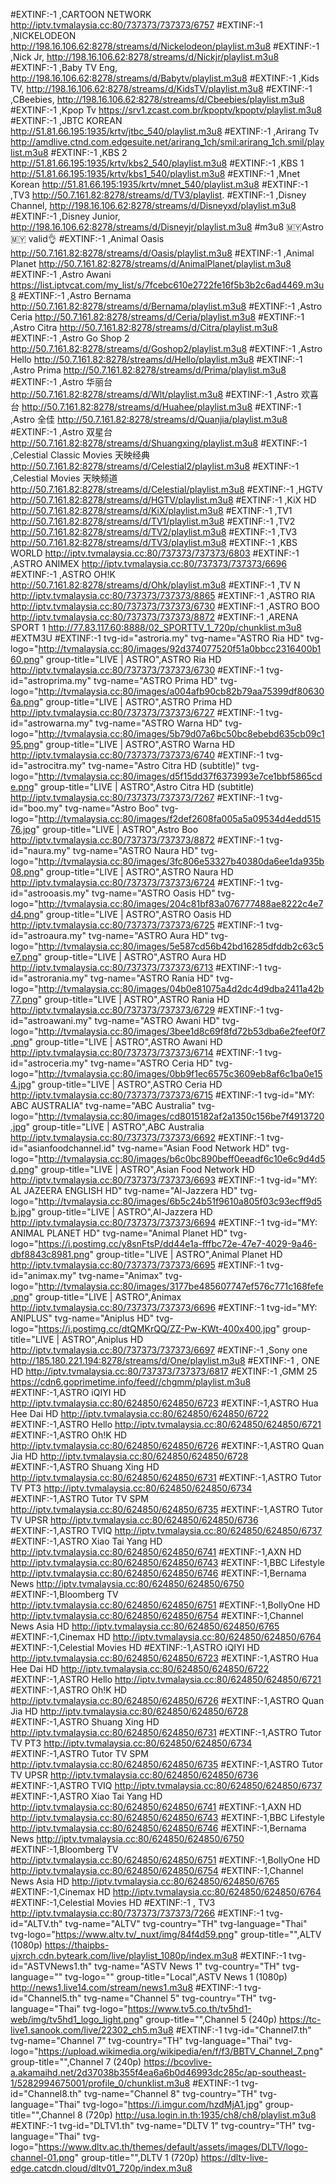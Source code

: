 #EXTINF:-1 ,CARTOON NETWORK
http://iptv.tvmalaysia.cc:80/737373/737373/6757
#EXTINF:-1 ,NICKELODEON
http://198.16.106.62:8278/streams/d/Nickelodeon/playlist.m3u8
#EXTINF:-1 ,Nick Jr,
http://198.16.106.62:8278/streams/d/Nickjr/playlist.m3u8
#EXTINF:-1 ,Baby TV Eng,
http://198.16.106.62:8278/streams/d/Babytv/playlist.m3u8
#EXTINF:-1 ,Kids TV,
http://198.16.106.62:8278/streams/d/KidsTV/playlist.m3u8
#EXTINF:-1 ,CBeebies,
http://198.16.106.62:8278/streams/d/Cbeebies/playlist.m3u8
#EXTINF:-1 ,Kpop Tv
https://srv1.zcast.com.br/kpoptv/kpoptv/playlist.m3u8
#EXTINF:-1 ,JBTC KOREAN
http://51.81.66.195:1935/krtv/jtbc_540/playlist.m3u8
#EXTINF:-1 ,Arirang Tv
http://amdlive.ctnd.com.edgesuite.net/arirang_1ch/smil:arirang_1ch.smil/playlist.m3u8
#EXTINF:-1 ,KBS 2
http://51.81.66.195:1935/krtv/kbs2_540/playlist.m3u8
#EXTINF:-1 ,KBS 1
http://51.81.66.195:1935/krtv/kbs1_540/playlist.m3u8
#EXTINF:-1 ,Mnet Korean
http://51.81.66.195:1935/krtv/mnet_540/playlist.m3u8
#EXTINF:-1 ,TV3
http://50.7.161.82:8278/streams/d/TV3/playlist.
#EXTINF:-1 ,Disney Channel,
http://198.16.106.62:8278/streams/d/Disneyxd/playlist.m3u8
#EXTINF:-1 ,Disney Junior,
http://198.16.106.62:8278/streams/d/Disneyjr/playlist.m3u8
#m3u8  🇲🇾Astro🇲🇾 valid👌
#EXTINF:-1 ,Animal Oasis
http://50.7.161.82:8278/streams/d/Oasis/playlist.m3u8
#EXTINF:-1 ,Animal Planet
http://50.7.161.82:8278/streams/d/AnimalPlanet/playlist.m3u8
#EXTINF:-1 ,Astro Awani
https://list.iptvcat.com/my_list/s/7fcebc610e2722fe16f5b3b2c6ad4469.m3u8
#EXTINF:-1 ,Astro Bernama
http://50.7.161.82:8278/streams/d/Bernama/playlist.m3u8
#EXTINF:-1 ,Astro Ceria
http://50.7.161.82:8278/streams/d/Ceria/playlist.m3u8
#EXTINF:-1 ,Astro Citra
http://50.7.161.82:8278/streams/d/Citra/playlist.m3u8
#EXTINF:-1 ,Astro Go Shop 2
http://50.7.161.82:8278/streams/d/Goshop2/playlist.m3u8
#EXTINF:-1 ,Astro Hello
http://50.7.161.82:8278/streams/d/Hello/playlist.m3u8
#EXTINF:-1 ,Astro Prima
http://50.7.161.82:8278/streams/d/Prima/playlist.m3u8
#EXTINF:-1 ,Astro 华丽台
http://50.7.161.82:8278/streams/d/Wlt/playlist.m3u8
#EXTINF:-1 ,Astro 欢喜台
http://50.7.161.82:8278/streams/d/Huahee/playlist.m3u8
#EXTINF:-1 ,Astro 全佳
http://50.7.161.82:8278/streams/d/Quanjia/playlist.m3u8
#EXTINF:-1 ,Astro 双星台
http://50.7.161.82:8278/streams/d/Shuangxing/playlist.m3u8
#EXTINF:-1 ,Celestial Classic Movies 天映经典
http://50.7.161.82:8278/streams/d/Celestial2/playlist.m3u8
#EXTINF:-1 ,Celestial Movies 天映频道
http://50.7.161.82:8278/streams/d/Celestial/playlist.m3u8
#EXTINF:-1 ,HGTV
http://50.7.161.82:8278/streams/d/HGTV/playlist.m3u8
#EXTINF:-1 ,KiX HD
http://50.7.161.82:8278/streams/d/KiX/playlist.m3u8
#EXTINF:-1 ,TV1
http://50.7.161.82:8278/streams/d/TV1/playlist.m3u8
#EXTINF:-1 ,TV2
http://50.7.161.82:8278/streams/d/TV2/playlist.m3u8
#EXTINF:-1 ,TV3
http://50.7.161.82:8278/streams/d/TV3/playlist.m3u8
#EXTINF:-1 ,KBS WORLD
http://iptv.tvmalaysia.cc:80/737373/737373/6803
#EXTINF:-1 ,ASTRO ANIMEX 
http://iptv.tvmalaysia.cc:80/737373/737373/6696
#EXTINF:-1 ,ASTRO OH!K
http://50.7.161.82:8278/streams/d/Ohk/playlist.m3u8
#EXTINF:-1 ,TV N
http://iptv.tvmalaysia.cc:80/737373/737373/8865
#EXTINF:-1 ,ASTRO RIA
http://iptv.tvmalaysia.cc:80/737373/737373/6730
#EXTINF:-1 ,ASTRO BOO
http://iptv.tvmalaysia.cc:80/737373/737373/8872
#EXTINF:-1 ,ARENA SPORT 1
http://77.83.117.60:8888/02_SPORTTV_1_720p/chunklist.m3u8
#EXTM3U
#EXTINF:-1 tvg-id="astroria.my" tvg-name="ASTRO Ria HD" tvg-logo="http://tvmalaysia.cc:80/images/92d374077520f51a0bbcc2316400b160.png" group-title="LIVE | ASTRO",ASTRO Ria HD
http://iptv.tvmalaysia.cc:80/737373/737373/6730
#EXTINF:-1 tvg-id="astroprima.my" tvg-name="ASTRO Prima HD" tvg-logo="http://tvmalaysia.cc:80/images/a004afb90cb82b79aa75399df806306a.png" group-title="LIVE | ASTRO",ASTRO Prima HD
http://iptv.tvmalaysia.cc:80/737373/737373/6727
#EXTINF:-1 tvg-id="astrowarna.my" tvg-name="ASTRO Warna HD" tvg-logo="http://tvmalaysia.cc:80/images/5b79d07a6bc50bc8ebebd635cb09c195.png" group-title="LIVE | ASTRO",ASTRO Warna HD
http://iptv.tvmalaysia.cc:80/737373/737373/6740
#EXTINF:-1 tvg-id="astrocitra.my" tvg-name="Astro Citra HD (subtitle)" tvg-logo="http://tvmalaysia.cc:80/images/d5f15dd37f6373993e7ce1bbf5865cde.png" group-title="LIVE | ASTRO",Astro Citra HD (subtitle)
http://iptv.tvmalaysia.cc:80/737373/737373/7267
#EXTINF:-1 tvg-id="boo.my" tvg-name="Astro Boo" tvg-logo="http://tvmalaysia.cc:80/images/f2def2608fa005a5a09534d4edd51576.jpg" group-title="LIVE | ASTRO",Astro Boo
http://iptv.tvmalaysia.cc:80/737373/737373/8872
#EXTINF:-1 tvg-id="naura.my" tvg-name="ASTRO Naura HD" tvg-logo="http://tvmalaysia.cc:80/images/3fc806e53327b40380da6ee1da935b08.png" group-title="LIVE | ASTRO",ASTRO Naura HD
http://iptv.tvmalaysia.cc:80/737373/737373/6724
#EXTINF:-1 tvg-id="astrooasis.my" tvg-name="ASTRO Oasis HD" tvg-logo="http://tvmalaysia.cc:80/images/204c81bf83a076777488ae8222c4e7d4.png" group-title="LIVE | ASTRO",ASTRO Oasis HD
http://iptv.tvmalaysia.cc:80/737373/737373/6725
#EXTINF:-1 tvg-id="astroaura.my" tvg-name="ASTRO Aura HD" tvg-logo="http://tvmalaysia.cc:80/images/5e587cd56b42bd16285dfddb2c63c5e7.png" group-title="LIVE | ASTRO",ASTRO Aura HD
http://iptv.tvmalaysia.cc:80/737373/737373/6713
#EXTINF:-1 tvg-id="astrorania.my" tvg-name="ASTRO Rania HD" tvg-logo="http://tvmalaysia.cc:80/images/04b0e81075a4d2dc4d9dba2411a42b77.png" group-title="LIVE | ASTRO",ASTRO Rania HD
http://iptv.tvmalaysia.cc:80/737373/737373/6729
#EXTINF:-1 tvg-id="astroawani.my" tvg-name="ASTRO Awani HD" tvg-logo="http://tvmalaysia.cc:80/images/3bee1d8c69f8fd72b53dba6e2feef0f7.png" group-title="LIVE | ASTRO",ASTRO Awani HD
http://iptv.tvmalaysia.cc:80/737373/737373/6714
#EXTINF:-1 tvg-id="astroceria.my" tvg-name="ASTRO Ceria HD" tvg-logo="http://tvmalaysia.cc:80/images/0bb9f1ec6575c3609eb8af6c1ba0e154.jpg" group-title="LIVE | ASTRO",ASTRO Ceria HD
http://iptv.tvmalaysia.cc:80/737373/737373/6715
#EXTINF:-1 tvg-id="MY: ABC AUSTRALIA" tvg-name="ABC Australia" tvg-logo="http://tvmalaysia.cc:80/images/cd8015182af2a1350c156be7f4913720.jpg" group-title="LIVE | ASTRO",ABC Australia
http://iptv.tvmalaysia.cc:80/737373/737373/6692
#EXTINF:-1 tvg-id="asianfoodchannel.id" tvg-name="Asian Food Network HD" tvg-logo="http://tvmalaysia.cc:80/images/b6c0bc890beff0eeadf6c10e6c9d4d5d.png" group-title="LIVE | ASTRO",Asian Food Network HD
http://iptv.tvmalaysia.cc:80/737373/737373/6693
#EXTINF:-1 tvg-id="MY: AL JAZEERA ENGLISH HD" tvg-name="Al-Jazzera HD" tvg-logo="http://tvmalaysia.cc:80/images/6b5c24b51f9610a805f03c93ecff9d5b.jpg" group-title="LIVE | ASTRO",Al-Jazzera HD
http://iptv.tvmalaysia.cc:80/737373/737373/6694
#EXTINF:-1 tvg-id="MY: ANIMAL PLANET HD" tvg-name="Animal Planet HD" tvg-logo="https://i.postimg.cc/y8snFtsP/dd44e1a-fffbc72e-47e7-4029-9a46-dbf8843c8981.png" group-title="LIVE | ASTRO",Animal Planet HD
http://iptv.tvmalaysia.cc:80/737373/737373/6695
#EXTINF:-1 tvg-id="animax.my" tvg-name="Animax" tvg-logo="http://tvmalaysia.cc:80/images/3177be485607747ef576c771c168fefe.png" group-title="LIVE | ASTRO",Animax
http://iptv.tvmalaysia.cc:80/737373/737373/6696
#EXTINF:-1 tvg-id="MY: ANIPLUS" tvg-name="Aniplus HD" tvg-logo="https://i.postimg.cc/dtQMKrQQ/ZZ-Pw-KWt-400x400.jpg" group-title="LIVE | ASTRO",Aniplus HD
http://iptv.tvmalaysia.cc:80/737373/737373/6697
#EXTINF:-1 ,Sony one
http://185.180.221.194:8278/streams/d/One/playlist.m3u8
#EXTINF:-1 , ONE HD
http://iptv.tvmalaysia.cc:80/737373/737373/6817
#EXTINF:-1 ,GMM 25
https://cdn6.goprimetime.info/feed//chgmm/playlist.m3u8 
#EXTINF:-1,ASTRO iQIYI HD 
http://iptv.tvmalaysia.cc:80/624850/624850/6723 #EXTINF:-1,ASTRO Hua Hee Dai HD http://iptv.tvmalaysia.cc:80/624850/624850/6722 #EXTINF:-1,ASTRO Hello http://iptv.tvmalaysia.cc:80/624850/624850/6721 #EXTINF:-1,ASTRO Oh!K HD http://iptv.tvmalaysia.cc:80/624850/624850/6726 #EXTINF:-1,ASTRO Quan Jia HD http://iptv.tvmalaysia.cc:80/624850/624850/6728 #EXTINF:-1,ASTRO Shuang Xing HD http://iptv.tvmalaysia.cc:80/624850/624850/6731 #EXTINF:-1,ASTRO Tutor TV PT3 http://iptv.tvmalaysia.cc:80/624850/624850/6734 #EXTINF:-1,ASTRO Tutor TV SPM http://iptv.tvmalaysia.cc:80/624850/624850/6735 #EXTINF:-1,ASTRO Tutor TV UPSR http://iptv.tvmalaysia.cc:80/624850/624850/6736 #EXTINF:-1,ASTRO TVIQ http://iptv.tvmalaysia.cc:80/624850/624850/6737 #EXTINF:-1,ASTRO Xiao Tai Yang HD http://iptv.tvmalaysia.cc:80/624850/624850/6741 #EXTINF:-1,AXN HD http://iptv.tvmalaysia.cc:80/624850/624850/6743 #EXTINF:-1,BBC Lifestyle http://iptv.tvmalaysia.cc:80/624850/624850/6746 #EXTINF:-1,Bernama News http://iptv.tvmalaysia.cc:80/624850/624850/6750 #EXTINF:-1,Bloomberg TV http://iptv.tvmalaysia.cc:80/624850/624850/6751 #EXTINF:-1,BollyOne HD http://iptv.tvmalaysia.cc:80/624850/624850/6754 #EXTINF:-1,Channel News Asia HD http://iptv.tvmalaysia.cc:80/624850/624850/6765 #EXTINF:-1,Cinemax HD http://iptv.tvmalaysia.cc:80/624850/624850/6764 #EXTINF:-1,Celestial Movies HD
#EXTINF:-1,ASTRO iQIYI HD 
http://iptv.tvmalaysia.cc:80/624850/624850/6723 
#EXTINF:-1,ASTRO Hua Hee Dai HD
http://iptv.tvmalaysia.cc:80/624850/624850/6722 
#EXTINF:-1,ASTRO Hello 
http://iptv.tvmalaysia.cc:80/624850/624850/6721 
#EXTINF:-1,ASTRO Oh!K HD 
http://iptv.tvmalaysia.cc:80/624850/624850/6726 
#EXTINF:-1,ASTRO Quan Jia HD 
http://iptv.tvmalaysia.cc:80/624850/624850/6728 
#EXTINF:-1,ASTRO Shuang Xing HD 
http://iptv.tvmalaysia.cc:80/624850/624850/6731 
#EXTINF:-1,ASTRO Tutor TV PT3 
http://iptv.tvmalaysia.cc:80/624850/624850/6734 
#EXTINF:-1,ASTRO Tutor TV SPM 
http://iptv.tvmalaysia.cc:80/624850/624850/6735 
#EXTINF:-1,ASTRO Tutor TV UPSR 
http://iptv.tvmalaysia.cc:80/624850/624850/6736 
#EXTINF:-1,ASTRO TVIQ 
http://iptv.tvmalaysia.cc:80/624850/624850/6737 
#EXTINF:-1,ASTRO Xiao Tai Yang HD 
http://iptv.tvmalaysia.cc:80/624850/624850/6741 
#EXTINF:-1,AXN HD 
http://iptv.tvmalaysia.cc:80/624850/624850/6743 
#EXTINF:-1,BBC Lifestyle 
http://iptv.tvmalaysia.cc:80/624850/624850/6746 
#EXTINF:-1,Bernama News 
http://iptv.tvmalaysia.cc:80/624850/624850/6750 
#EXTINF:-1,Bloomberg TV 
http://iptv.tvmalaysia.cc:80/624850/624850/6751 
#EXTINF:-1,BollyOne HD 
http://iptv.tvmalaysia.cc:80/624850/624850/6754 
#EXTINF:-1,Channel News Asia HD 
http://iptv.tvmalaysia.cc:80/624850/624850/6765 
#EXTINF:-1,Cinemax HD 
http://iptv.tvmalaysia.cc:80/624850/624850/6764 
#EXTINF:-1,Celestial Movies HD
#EXTINF:-1 , TV3
http://iptv.tvmalaysia.cc:80/737373/737373/7266
#EXTINF:-1 tvg-id="ALTV.th" tvg-name="ALTV" tvg-country="TH" tvg-language="Thai" tvg-logo="https://www.altv.tv/_nuxt/img/84f4d59.png" group-title="",ALTV (1080p)
https://thaipbs-ujxrch.cdn.byteark.com/live/playlist_1080p/index.m3u8
#EXTINF:-1 tvg-id="ASTVNews1.th" tvg-name="ASTV News 1" tvg-country="TH" tvg-language="" tvg-logo="" group-title="Local",ASTV News 1 (1080p)
http://news1.live14.com/stream/news1.m3u8
#EXTINF:-1 tvg-id="Channel5.th" tvg-name="Channel 5" tvg-country="TH" tvg-language="Thai" tvg-logo="https://www.tv5.co.th/tv5hd1-web/img/tv5hd1_logo_light.png" group-title="",Channel 5 (240p)
https://tc-live1.sanook.com/live/22302_ch5.m3u8
#EXTINF:-1 tvg-id="Channel7.th" tvg-name="Channel 7" tvg-country="TH" tvg-language="Thai" tvg-logo="https://upload.wikimedia.org/wikipedia/en/f/f3/BBTV_Channel_7.png" group-title="",Channel 7 (240p)
https://bcovlive-a.akamaihd.net/2d37038b355f4ea6a6b0d46993dc285c/ap-southeast-1/5282994675001/profile_0/chunklist.m3u8
#EXTINF:-1 tvg-id="Channel8.th" tvg-name="Channel 8" tvg-country="TH" tvg-language="Thai" tvg-logo="https://i.imgur.com/hzdMjA1.jpg" group-title="",Channel 8 (720p)
http://usa.login.in.th:1935/ch8/ch8/playlist.m3u8
#EXTINF:-1 tvg-id="DLTV1.th" tvg-name="DLTV 1" tvg-country="TH" tvg-language="Thai" tvg-logo="https://www.dltv.ac.th/themes/default/assets/images/DLTV/logo-channel-01.png" group-title="",DLTV 1 (720p)
https://dltv-live-edge.catcdn.cloud/dltv01_720p/index.m3u8
